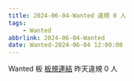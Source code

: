 ```yaml
---
title: 2024-06-04-Wanted 違規 0 人
tags:
    - Wanted
abbrlink: 2024-06-04-Wanted
date: Wanted-2024-06-04 12:00:00
---
```

Wanted 板 [板規連結](https://www.ptt.cc/bbs/Wanted/M.1608829773.A.D3B.html)
昨天違規 0 人
